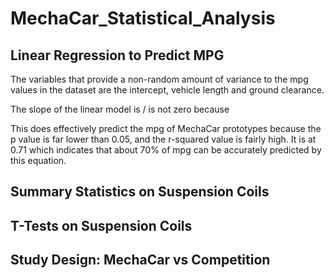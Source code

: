 # MechaCar_Statistical_Analysis

## Linear Regression to Predict MPG

The variables that provide a non-random amount of variance to the mpg values in the dataset are the intercept, vehicle length and ground clearance.

The slope of the linear model is / is not zero because

This does effectively predict the mpg of MechaCar prototypes because the p value is far lower than 0.05, and the r-squared value is fairly high. It is at 0.71 which indicates that about 70% of mpg can be accurately predicted by this equation.


## Summary Statistics on Suspension Coils



## T-Tests on Suspension Coils


## Study Design: MechaCar vs Competition
